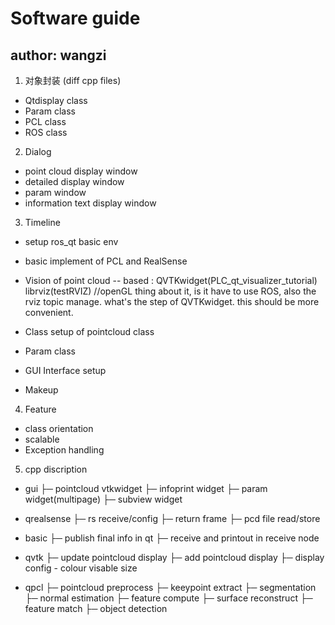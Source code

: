 # Software guide
## author: wangzi

1. 对象封装
(diff cpp files)

* Qtdisplay class
* Param     class
* PCL       class
* ROS       class

2. Dialog
* point cloud display window <left up big>
* detailed display window <left down small>
* param window <right up rect>
* information text display window <right down long>

3. Timeline
* setup ros_qt basic env  		<done>
* basic implement of PCL and RealSense	<done>
* Vision of point cloud			<done> -- based : QVTKwidget(PLC_qt_visualizer_tutorial)    librviz(testRVIZ)	//openGL
  thing about it, is it have to use ROS, also the rviz topic manage.
  what's the step of QVTKwidget. this should be more convenient.

* Class setup of pointcloud class       <doing>
* Param class
* GUI Interface setup
* Makeup 

4. Feature
* class orientation
* scalable<optional>
* Exception handling

5. cpp discription
* gui
   ├─ pointcloud vtkwidget
   ├─ infoprint widget
   ├─ param widget(multipage)
   ├─ subview widget

* qrealsense<done>
   ├─ rs receive/config
   ├─ return frame
   ├─ pcd file read/store

* basic<done>
   ├─ publish final info in qt
   ├─ receive and printout in receive node

* qvtk<done>
   ├─ update pointcloud display
   ├─ add pointcloud display
   ├─ display config - colour visable size

* qpcl<doing>
   ├─ pointcloud preprocess
   ├─ keeypoint extract
   ├─ segmentation
   ├─ normal estimation
   ├─ feature compute
   ├─ surface reconstruct
   ├─ feature match
   ├─ object detection





